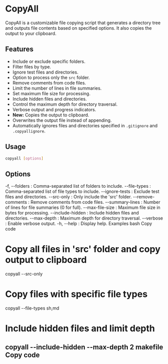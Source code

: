 # CopyAll

CopyAll is a customizable file copying script that generates a directory tree and outputs file contents based on specified options. It also copies the output to your clipboard.

## Features

- Include or exclude specific folders.
- Filter files by type.
- Ignore test files and directories.
- Option to process only the `src` folder.
- Remove comments from code files.
- Limit the number of lines in file summaries.
- Set maximum file size for processing.
- Include hidden files and directories.
- Control the maximum depth for directory traversal.
- Verbose output and progress indicators.
- **New:** Copies the output to clipboard.
- Overwrites the output file instead of appending.
- Automatically ignores files and directories specified in `.gitignore` and `.copyallignore`.

## Usage

```bash
copyall [options]
```

## Options
-f, --folders : Comma-separated list of folders to include.
--file-types : Comma-separated list of file types to include.
--ignore-tests : Exclude test files and directories.
--src-only : Only include the 'src' folder.
--remove-comments : Remove comments from code files.
--summary-lines <number> : Number of lines for file summaries (0 for full).
--max-file-size <bytes> : Maximum file size in bytes for processing.
--include-hidden : Include hidden files and directories.
--max-depth <number> : Maximum depth for directory traversal.
--verbose : Enable verbose output.
-h, --help : Display help.
Examples
bash
Copy code
# Copy all files in 'src' folder and copy output to clipboard
copyall --src-only

# Copy files with specific file types
copyall --file-types sh,md

# Include hidden files and limit depth
copyall --include-hidden --max-depth 2
makefile
Copy code
---



